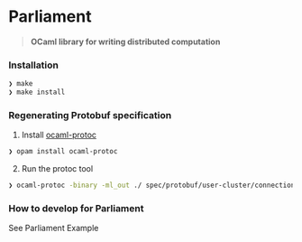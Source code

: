# Parliament

> **OCaml library for writing distributed computation**

### Installation

```bash
❯ make
❯ make install
```

### Regenerating Protobuf specification

1. Install [ocaml-protoc](https://github.com/mransan/ocaml-protoc)

```bash
❯ opam install ocaml-protoc
```

2. Run the protoc tool 

```bash
❯ ocaml-protoc -binary -ml_out ./ spec/protobuf/user-cluster/connection.proto
```

### How to develop for Parliament
See Parliament Example






